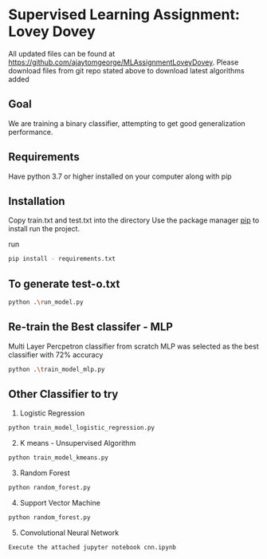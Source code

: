 # Supervised Learning Assignment: Lovey Dovey

All updated files can be found at https://github.com/ajaytomgeorge/MLAssignmentLoveyDovey.
Please download files from git repo stated above to download latest algorithms added

## Goal
We are training a binary classifier, attempting to get good generalization performance. 

## Requirements
Have python 3.7 or higher installed on your computer along with pip

## Installation

Copy train.txt and test.txt into the directory
Use the package manager [pip](https://pip.pypa.io/en/stable/) to install run the project.

run
```bash
pip install - requirements.txt
```

## To generate test-o.txt

```bash
python .\run_model.py
```

## Re-train the Best classifer - MLP

 Multi Layer Percpetron classifier from scratch 
MLP was selected as the best classifier with 72% accuracy


```bash
python .\train_model_mlp.py
```


## Other Classifier to try

1. Logistic Regression

```bash
python train_model_logistic_regression.py
```

2. K means - Unsupervised Algorithm
```bash
python train_model_kmeans.py
```
3. Random Forest
```bash
python random_forest.py
```
4. Support Vector Machine
```bash
python random_forest.py
```
5. Convolutional Neural Network
```bash
Execute the attached jupyter notebook cnn.ipynb
```
